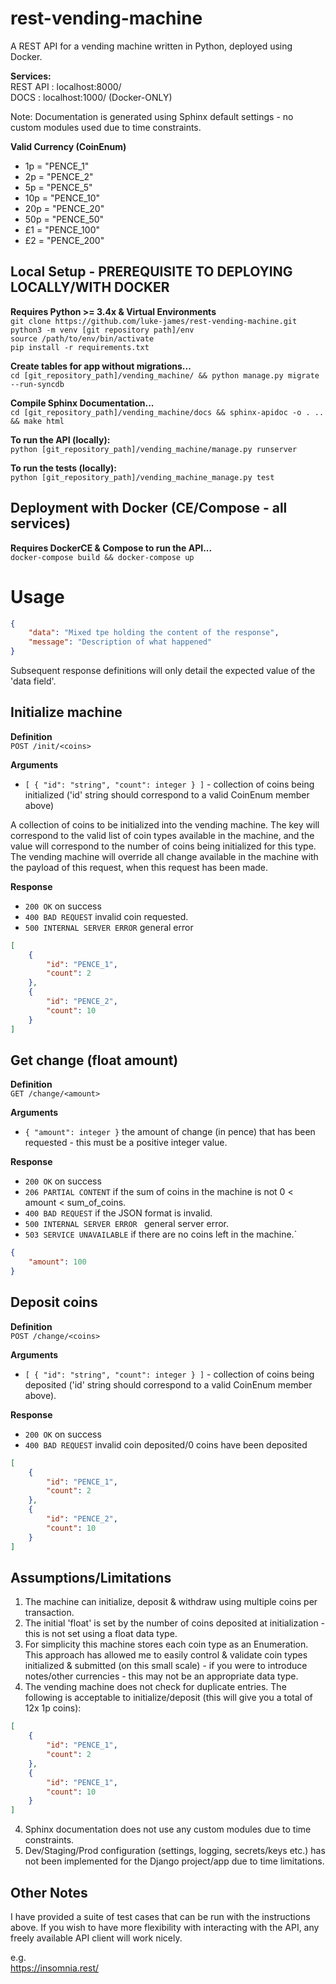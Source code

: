 # rest-vending-machine
A REST API for a vending machine written in Python, deployed using Docker.

**Services:**<br>
REST API : localhost:8000/<br>
DOCS : localhost:1000/ (Docker-ONLY)<br>

Note: Documentation is generated using Sphinx default settings - no custom modules used due to time constraints.<br>

**Valid Currency (CoinEnum)**<br>
<ul>
<li>1p      = "PENCE_1"</li>
<li>2p      = "PENCE_2"</li>
<li>5p      = "PENCE_5"</li>
<li>10p     = "PENCE_10"</li>
<li>20p     = "PENCE_20"</li>
<li>50p     = "PENCE_50"</li>
<li>£1      = "PENCE_100"</li>
<li>£2      = "PENCE_200"</li>
</ul>

## Local Setup - PREREQUISITE TO DEPLOYING LOCALLY/WITH DOCKER
**Requires Python >= 3.4x & Virtual Environments**<br>
`git clone https://github.com/luke-james/rest-vending-machine.git`<br>
`python3 -m venv [git repository path]/env` <br>
`source /path/to/env/bin/activate` <br>
`pip install -r requirements.txt` <br>

**Create tables for app without migrations...** <br>
`cd [git_repository_path]/vending_machine/ && python manage.py migrate --run-syncdb` <br>

**Compile Sphinx Documentation...** <br>
`cd [git_repository_path]/vending_machine/docs && sphinx-apidoc -o . .. && make html`

**To run the API (locally):**<br>
`python [git_repository_path]/vending_machine/manage.py runserver`

**To run the tests (locally):**<br>
`python [git_repository_path]/vending_machine_manage.py test`

## Deployment with Docker (CE/Compose - all services)
**Requires DockerCE & Compose to run the API...**<br>
`docker-compose build && docker-compose up`<br>

# Usage

```json
{
    "data": "Mixed tpe holding the content of the response",
    "message": "Description of what happened"
}
```

Subsequent response definitions will only detail the expected value of the 'data field'.

## Initialize machine

**Definition**<br>
`POST /init/<coins>`

**Arguments**<br>
- ` [ { "id": "string", "count": integer } ] ` - collection of coins being initialized ('id' string should correspond to a valid CoinEnum member above) <br>

A collection of coins to be initialized into the vending machine.  The key will correspond to the valid list of coin types available in the machine, and the value will correspond to the number of coins being initialized for this type.  The vending machine will override all change available in the machine with the payload of this request, when this request has been made.

**Response**<br>
- `200 OK` on success<br>
- `400 BAD REQUEST` invalid coin requested.<br>
- `500 INTERNAL SERVER ERROR` general error <br>

```json
[
    {
        "id": "PENCE_1",
        "count": 2
    },
    {
        "id": "PENCE_2",
        "count": 10
    }
]
```

## Get change (float amount)

**Definition**<br>
`GET /change/<amount>`

**Arguments**<br>
- `{ "amount": integer }` the amount of change (in pence) that has been requested - this must be a positive integer value.

**Response**<br>
- `200 OK` on success <br>
- `206 PARTIAL CONTENT` if the sum of coins in the machine is not 0 < amount < sum_of_coins. <br>
- `400 BAD REQUEST` if the JSON format is invalid. <br>
- `500 INTERNAL SERVER ERROR ` general server error. <br>
- `503 SERVICE UNAVAILABLE` if there are no coins left in the machine.` <br>

```json
{
    "amount": 100
}
```

## Deposit coins

**Definition**<br>
`POST /change/<coins>` 

**Arguments**<br>
- `[ { "id": "string", "count": integer } ]` - collection of coins being deposited ('id' string should correspond to a valid CoinEnum member above).

**Response**<br>
- `200 OK` on success
- `400 BAD REQUEST` invalid coin deposited/0 coins have been deposited

```json
[
    {
        "id": "PENCE_1",
        "count": 2
    },
    {
        "id": "PENCE_2",
        "count": 10
    }
]
```

## Assumptions/Limitations
1. The machine can initialize, deposit & withdraw using multiple coins per transaction.
2. The initial 'float' is set by the number of coins deposited at initialization - this is not set using a float data type.
3. For simplicity this machine stores each coin type as an Enumeration.  This approach has allowed me to easily control & validate coin types initialized & submitted (on this small scale) - if you were to introduce notes/other currencies - this may not be an appropriate data type.
3. The vending machine does not check for duplicate entries.  The following is acceptable to initialize/deposit (this will give you a total of 12x 1p coins):

```json
[
    {
        "id": "PENCE_1",
        "count": 2
    },
    {
        "id": "PENCE_1",
        "count": 10
    }
]
```
4. Sphinx documentation does not use any custom modules due to time constraints.
5. Dev/Staging/Prod configuration (settings, logging, secrets/keys etc.) has not been implemented for the Django project/app due to time limitations.

## Other Notes
I have provided a suite of test cases that can be run with the instructions above.  If you wish to have more flexibility with interacting with the API, any freely available API client will work nicely.  <br>

e.g. <br>
https://insomnia.rest/ <br>
